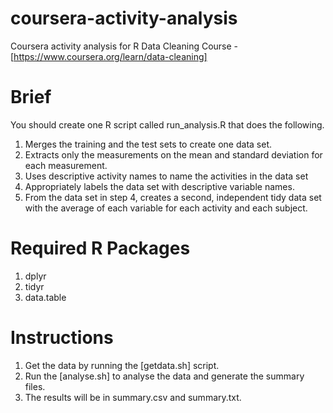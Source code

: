# coursera-activity-analysis
Coursera activity analysis for R Data Cleaning Course - [https://www.coursera.org/learn/data-cleaning]

# Brief

You should create one R script called run_analysis.R that does the following.

1. Merges the training and the test sets to create one data set.
2. Extracts only the measurements on the mean and standard deviation for each measurement.
3. Uses descriptive activity names to name the activities in the data set
4. Appropriately labels the data set with descriptive variable names.
5. From the data set in step 4, creates a second, independent tidy data set with the average of each variable for each activity and each subject.

# Required R Packages
1. dplyr
2. tidyr
3. data.table

# Instructions

1. Get the data by running the [getdata.sh] script.
2. Run the [analyse.sh] to analyse the data and generate the summary files.
3. The results will be in summary.csv and summary.txt.

